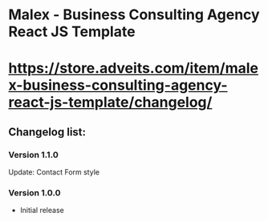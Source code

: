 # Malex - Business Consulting Agency React JS Template
# https://store.adveits.com/item/malex-business-consulting-agency-react-js-template/changelog/

## Changelog list:

### Version 1.1.0
Update: Contact Form style

### Version 1.0.0
- Initial release

